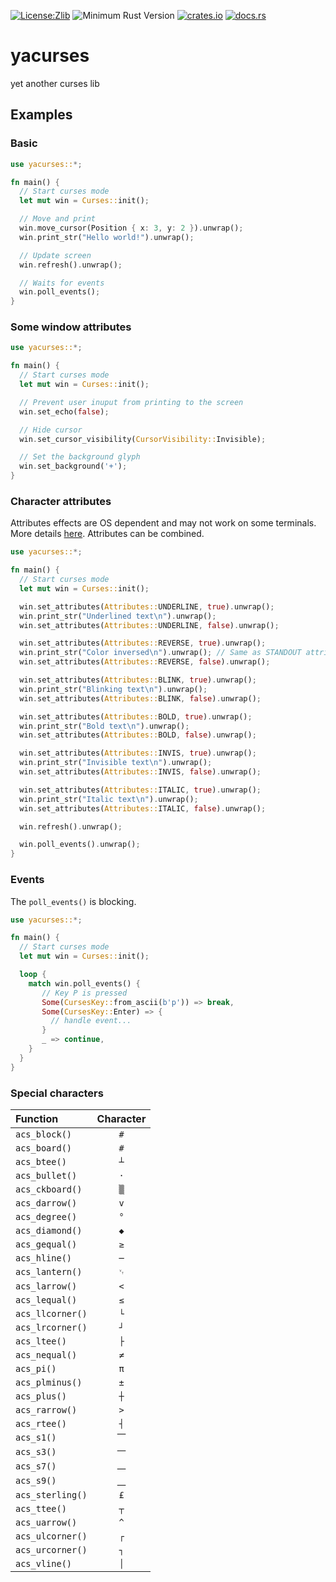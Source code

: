 [![License:Zlib](https://img.shields.io/badge/License-Zlib-brightgreen.svg)](https://opensource.org/licenses/Zlib)
![Minimum Rust Version](https://img.shields.io/badge/Min%20Rust-1.48-green.svg)
[![crates.io](https://img.shields.io/crates/v/yacurses.svg)](https://crates.io/crates/yacurses)
[![docs.rs](https://docs.rs/yacurses/badge.svg)](https://docs.rs/yacurses/)

# yacurses

yet another curses lib

## Examples

### Basic

```rust
use yacurses::*;

fn main() {
  // Start curses mode
  let mut win = Curses::init();

  // Move and print
  win.move_cursor(Position { x: 3, y: 2 }).unwrap();
  win.print_str("Hello world!").unwrap();

  // Update screen
  win.refresh().unwrap();

  // Waits for events
  win.poll_events();
}
```

### Some window attributes

```rust
use yacurses::*;

fn main() {
  // Start curses mode
  let mut win = Curses::init();

  // Prevent user inuput from printing to the screen
  win.set_echo(false);

  // Hide cursor
  win.set_cursor_visibility(CursorVisibility::Invisible);

  // Set the background glyph
  win.set_background('+');
}
```


### Character attributes

Attributes effects are OS dependent and  may not work on some terminals. More details [here](https://docs.rs/yacurses/latest/yacurses/struct.Attributes.html). Attributes can be combined.

```rust
use yacurses::*;

fn main() {
  // Start curses mode
  let mut win = Curses::init();

  win.set_attributes(Attributes::UNDERLINE, true).unwrap();
  win.print_str("Underlined text\n").unwrap();
  win.set_attributes(Attributes::UNDERLINE, false).unwrap();

  win.set_attributes(Attributes::REVERSE, true).unwrap();
  win.print_str("Color inversed\n").unwrap(); // Same as STANDOUT attribute
  win.set_attributes(Attributes::REVERSE, false).unwrap();

  win.set_attributes(Attributes::BLINK, true).unwrap();
  win.print_str("Blinking text\n").unwrap();
  win.set_attributes(Attributes::BLINK, false).unwrap();

  win.set_attributes(Attributes::BOLD, true).unwrap();
  win.print_str("Bold text\n").unwrap();
  win.set_attributes(Attributes::BOLD, false).unwrap();

  win.set_attributes(Attributes::INVIS, true).unwrap();
  win.print_str("Invisible text\n").unwrap();
  win.set_attributes(Attributes::INVIS, false).unwrap();

  win.set_attributes(Attributes::ITALIC, true).unwrap();
  win.print_str("Italic text\n").unwrap();
  win.set_attributes(Attributes::ITALIC, false).unwrap();

  win.refresh().unwrap();

  win.poll_events().unwrap();
}
```


### Events

The `poll_events()` is blocking.

```rust
use yacurses::*;

fn main() {
  // Start curses mode
  let mut win = Curses::init();

  loop {
    match win.poll_events() {
       // Key P is pressed
       Some(CursesKey::from_ascii(b'p')) => break,
       Some(CursesKey::Enter) => {
         // handle event...
       }
       _ => continue,
    }
  }
}
```

### Special characters

|      Function     | Character |
|:------------------|:---------:|
| `acs_block()`     |    `#`    |
| `acs_board()`     |    `#`    |
| `acs_btee()`      |    `┴`    |
| `acs_bullet()`    |    `·`    |
| `acs_ckboard()`   |    `▒`    |
| `acs_darrow()`    |    `v`    |
| `acs_degree()`    |    `°`    |
| `acs_diamond()`   |    `◆`    |
| `acs_gequal()`    |    `≥`    |
| `acs_hline()`     |    `─`    |
| `acs_lantern()`   |    `␋`    |
| `acs_larrow()`    |    `<`    |
| `acs_lequal()`    |    `≤`    |
| `acs_llcorner()`  |    `└`    |
| `acs_lrcorner()`  |    `┘`    |
| `acs_ltee()`      |    `├`    |
| `acs_nequal()`    |    `≠`    |
| `acs_pi()`        |    `π`    |
| `acs_plminus()`   |    `±`    |
| `acs_plus()`      |    `┼`    |
| `acs_rarrow()`    |    `>`    |
| `acs_rtee()`      |    `┤`    |
| `acs_s1()`        |    `⎺`    |
| `acs_s3()`        |    `⎻`    |
| `acs_s7()`        |    `⎼`    |
| `acs_s9()`        |    `⎽`    |
| `acs_sterling()`  |    `£`    |
| `acs_ttee()`      |    `┬`    |
| `acs_uarrow()`    |    `^`    |
| `acs_ulcorner()`  |    `┌`    |
| `acs_urcorner()`  |    `┐`    |
| `acs_vline()`     |    `│`    |
